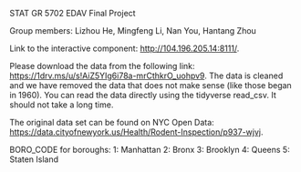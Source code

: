 STAT GR 5702 EDAV Final Project

Group members: Lizhou He, Mingfeng Li, Nan You, Hantang Zhou

Link to the interactive component: http://104.196.205.14:8111/.


Please download the data from the following link: https://1drv.ms/u/s!AiZ5YIg6i78a-mrCthkrO_uohpv9. The data is cleaned and we have removed the data that does not make sense (like those began in 1960). You can read the data directly using the tidyverse read_csv. It should not take a long time.

The original data set can be found on NYC Open Data: https://data.cityofnewyork.us/Health/Rodent-Inspection/p937-wjvj.



BORO_CODE for boroughs:
1: Manhattan
2: Bronx
3: Brooklyn
4: Queens
5: Staten Island

